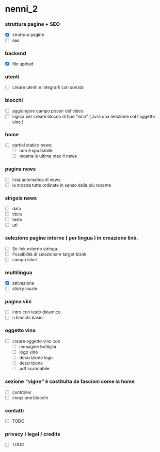 nenni_2
=======

### struttura pagine + SEO
- [x] struttura pagine
- [ ] seo

### backend
- [x] file upload

### utenti
- [ ] creare utenti e integrarli con sonata

### blocchi
- [ ] aggiungere campo poster del video
- [ ] logica per creare blocco di tipo "vino" ( avrà una relazione col l'oggetto vino )

### home
- [ ] partial statico news:
  - [ ] non è spostabile
  - [ ] mostra le ultime max 4 news
   
### pagina news
- [ ] lista automatica di news
- [ ] le mostra tutte ordinate in senso dalla piu recente
 
### singola news
- [ ] data
- [ ] titolo
- [ ] testo
- [ ] url

### selezione pagine interne ( per lingua ) in creazione link. 
- [ ] Se link esterno stringa.
- [ ] Possibilità di selezionare target blank
- [ ] campo label
 
### multilingua
- [x] attivazione 
- [ ] sticky locale
 
### pagina vini
- [ ] intro con testo dinamico
- [ ] n blocchi basici 

### oggetto vino
- [ ] creare oggetto vino con 
  - [ ] immagine bottiglia
  - [ ] logo vino
  - [ ] descrizione logo
  - [ ] descrizione
  - [ ] pdf scaricabile

### sezione "vigne" è costituita da fascioni come la home
- [ ] controller
- [ ] creazione blocchi

### contatti
- [ ] TODO
   
### privacy / legal / credits   
- [ ] TODO